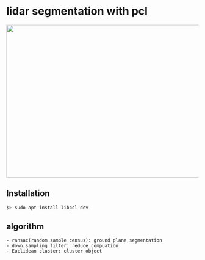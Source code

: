 # lidar segmentation with pcl
<img src="data  /ObstacleDetectionFPS.gif" width="700" height="400" />


## Installation

```bash
$> sudo apt install libpcl-dev
```

## algorithm
    - ransac(random sample census): ground plane segmentation
    - down sampling filter: reduce compuation
    - Euclidean cluster: cluster object 